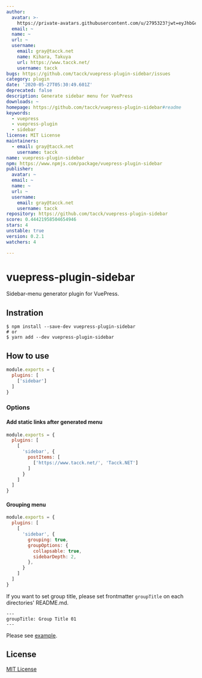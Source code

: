 ```yaml
---
author:
  avatar: >-
    https://private-avatars.githubusercontent.com/u/2795323?jwt=eyJhbGciOiJIUzI1NiIsInR5cCI6IkpXVCJ9.eyJpc3MiOiJnaXRodWIuY29tIiwiYXVkIjoicmF3LmdpdGh1YnVzZXJjb250ZW50LmNvbSIsImtleSI6ImtleTEiLCJleHAiOjE3MzQ2NzM5ODAsIm5iZiI6MTczNDY3Mjc4MCwicGF0aCI6Ii91LzI3OTUzMjMifQ.arV--chxXQds23Olm0jEqbX894Q1W0-xYBU_BThqosw&v=4
  email: ~
  name: ~
  url: ~
  username:
    email: gray@tacck.net
    name: Kihara, Takuya
    url: https://www.tacck.net/
    username: tacck
bugs: https://github.com/tacck/vuepress-plugin-sidebar/issues
category: plugin
date: '2020-05-27T05:30:49.601Z'
deprecated: false
description: Generate sidebar menu for VuePress
downloads: ~
homepage: https://github.com/tacck/vuepress-plugin-sidebar#readme
keywords:
  - vuepress
  - vuepress-plugin
  - sidebar
license: MIT License
maintainers:
  - email: gray@tacck.net
    username: tacck
name: vuepress-plugin-sidebar
npm: https://www.npmjs.com/package/vuepress-plugin-sidebar
publisher:
  avatar: ~
  email: ~
  name: ~
  url: ~
  username:
    email: gray@tacck.net
    username: tacck
repository: https://github.com/tacck/vuepress-plugin-sidebar
score: 0.44421958504654946
stars: 4
unstable: true
version: 0.2.1
watchers: 4

---
```


# vuepress-plugin-sidebar

Sidebar-menu generator plugin for VuePress.

## Instration

```
$ npm install --save-dev vuepress-plugin-sidebar
# or
$ yarn add --dev vuepress-plugin-sidebar
```

## How to use

``` .vuepress/config.js
module.exports = {
  plugins: [
    ['sidebar']
  ]
}
```

### Options

#### Add static links after generated menu

``` .vuepress/config.js
module.exports = {
  plugins: [
    [
      'sidebar', {
        postItems: [
          ['https://www.tacck.net/', 'Tacck.NET']
        ]
      }
    ]
  ]
}
```

#### Grouping menu

``` .vuepress/config.js
module.exports = {
  plugins: [
    [
      'sidebar', {
        grouping: true,
        groupOptions: {
          collapsable: true,
          sidebarDepth: 2,
        },
      }
    ]
  ]
}
```

If you want to set group title, please set frontmatter `groupTitle` on each directories' README.md.

```
---
groupTitle: Group Title 01
---
```

Please see [example](https://github.com/tacck/vuepress-plugin-sidebar/tree/master/example/).

## License

[MIT License](./LICENSE)
